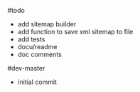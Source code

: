 #todo

- add sitemap builder
- add function to save xml sitemap to file
- add tests
- docu/readme
- doc comments

#dev-master

- initial commit